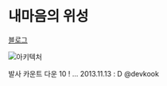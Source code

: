 # 내마음의 위성

[블로그](http://www.tumblr.com/tagged/%EB%82%B4%EB%A7%88%EC%9D%8C%EC%9D%98-%EC%9C%84%EC)

![아키텍처](http://media.tumblr.com/77afbcd0da925199172c73bff4202167/tumblr_inline_mw68ub9cwG1sq4zng.png)

발사 카운트 다운 10 ! ... 2013.11.13 : D @devkook
